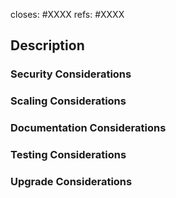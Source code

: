 <!-- < < < < < < < < < < < < < < < < < < < < < < < < < < < < < < < < < ☺
v                               ✰  Thanks for creating a PR! ✰
☺ > > > > > > > > > > > > > > > > > > > > > > > > > > > > > > > > >  -->

<!-- Most PRs should close a specific Issue. All PRs should at least reference one or more Issues. Edit and/or delete the following lines as appropriate (note: you don't need both `refs` and `closes` for the same one): -->

closes: #XXXX
refs: #XXXX

## Description

<!-- Add a description of the changes that this PR introduces and the files that are the most critical to review.  -->

### Security Considerations

<!-- Does this change introduce new assumptions or dependencies that, if violated, could introduce security vulnerabilities? How does this PR change the boundaries between mutually-suspicious components? What new authorities are introduced by this change, perhaps by new API calls?  -->

### Scaling Considerations

<!-- Does this change require or encourage significant increase in consumption of CPU cycles, RAM, on-chain storage, message exchanges, or other scarce resources? If so, can that be prevented or mitigated? -->

### Documentation Considerations

<!-- Give our docs folks some hints about what needs to be described to downstream users.  Backwards compatibility: what happens to existing data or deployments when this code is shipped? Do we need to instruct users to do something to upgrade their saved data? If there is no upgrade path possible, how bad will that be for users?  -->

### Testing Considerations

<!-- Every PR should of course come with tests of its own functionality. What additional tests are still needed beyond those unit tests? How does this affect CI, other test automation, or the testnet?  -->

### Upgrade Considerations

<!-- What aspects of this PR are relevant to upgrading live production systems, and how should they be addressed? -->

